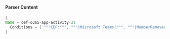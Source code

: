#### Parser Content
```Java
{
Name = cef-o365-app-activity-21
  Conditions = [ """CEF:""", """|Microsoft Teams|""", """|MemberRemoved|""" ]
}
```
